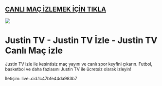 ## <a href="https://bit.ly/goley901">CANLI MAÇ İZLEMEK İÇİN TIKLA</a>

<a href="https://bit.ly/goley901"><img src="https://s13.gifyu.com/images/SPuTg.gif"></a>

# Justin TV - Justin TV İzle - Justin TV Canlı Maç izle
Justin TV izle ile kesintisiz maç yayını ve canlı spor keyfini çıkarın. Futbol, basketbol ve daha fazlasını Justin TV ile ücretsiz olarak izleyin!

İletişim: live:.cid.1c47bfe44da983b7
